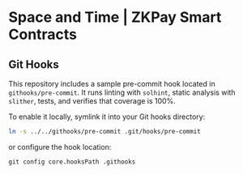# Space and Time | ZKPay Smart Contracts

## Git Hooks

This repository includes a sample pre-commit hook located in `githooks/pre-commit`.
It runs linting with `solhint`, static analysis with `slither`, tests, and
verifies that coverage is 100%.

To enable it locally, symlink it into your Git hooks directory:

```bash
ln -s ../../githooks/pre-commit .git/hooks/pre-commit
````

or configure the hook location:

```
git config core.hooksPath .githooks      
```

